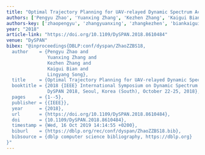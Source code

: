 ```yaml
---
title: "Optimal Trajectory Planning for UAV-relayed Dynamic Spectrum Access"
authors: ['Pengyu Zhao', 'Yuanxing Zhang', 'Kezhen Zhang', 'Kaigui Bian', 'Lingyang Song']
authors-key: ['zhaopengyu', 'zhangyuanxing', 'zhangkezhen', 'biankaigui', 'songlingyang']
year: "2018"
article-link: "https://doi.org/10.1109/DySPAN.2018.8610484"
venue: "DySPAN"
bibex: "@inproceedings{DBLP:conf/dyspan/ZhaoZZBS18,
  author    = {Pengyu Zhao and
               Yuanxing Zhang and
               Kezhen Zhang and
               Kaigui Bian and
               Lingyang Song},
  title     = {Optimal Trajectory Planning for UAV-relayed Dynamic Spectrum Access},
  booktitle = {2018 {IEEE} International Symposium on Dynamic Spectrum Access Networks,
               DySPAN 2018, Seoul, Korea (South), October 22-25, 2018},
  pages     = {1--5},
  publisher = {{IEEE}},
  year      = {2018},
  url       = {https://doi.org/10.1109/DySPAN.2018.8610484},
  doi       = {10.1109/DySPAN.2018.8610484},
  timestamp = {Wed, 16 Oct 2019 14:14:55 +0200},
  biburl    = {https://dblp.org/rec/conf/dyspan/ZhaoZZBS18.bib},
  bibsource = {dblp computer science bibliography, https://dblp.org}
}"
---
```

